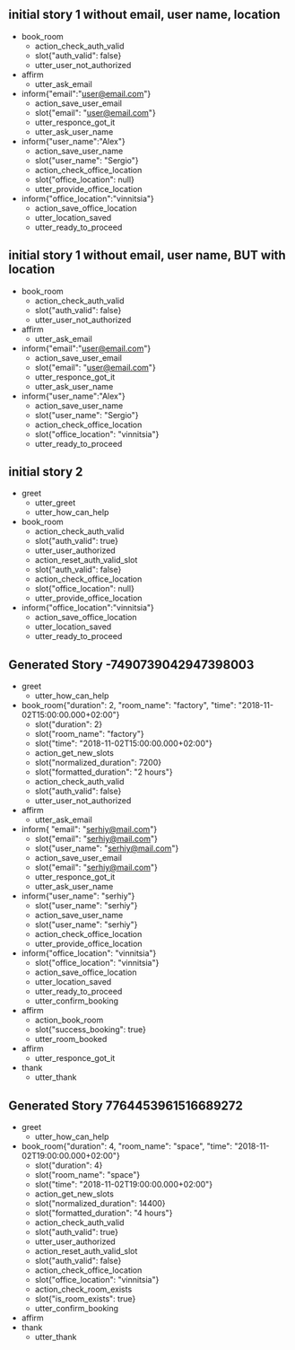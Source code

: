 
## initial story 1 without email, user name, location
* book_room
    - action_check_auth_valid
    - slot{"auth_valid": false}
    - utter_user_not_authorized
* affirm
    - utter_ask_email
* inform{"email":"user@email.com"}
    - action_save_user_email
    - slot{"email": "user@email.com"}
    - utter_responce_got_it
    - utter_ask_user_name
* inform{"user_name":"Alex"}
    - action_save_user_name
    - slot{"user_name": "Sergio"}
    - action_check_office_location
    - slot{"office_location": null}
    - utter_provide_office_location
* inform{"office_location":"vinnitsia"}
    - action_save_office_location
    - utter_location_saved
    - utter_ready_to_proceed

## initial story 1 without email, user name, BUT with location
* book_room
    - action_check_auth_valid
    - slot{"auth_valid": false}
    - utter_user_not_authorized
* affirm
    - utter_ask_email
* inform{"email":"user@email.com"}
    - action_save_user_email
    - slot{"email": "user@email.com"}
    - utter_responce_got_it
    - utter_ask_user_name
* inform{"user_name":"Alex"}
    - action_save_user_name
    - slot{"user_name": "Sergio"}
    - action_check_office_location
    - slot{"office_location": "vinnitsia"}
    - utter_ready_to_proceed
    
    
## initial story 2
* greet
    - utter_greet
    - utter_how_can_help
* book_room
    - action_check_auth_valid
    - slot{"auth_valid": true}
    - utter_user_authorized
    - action_reset_auth_valid_slot
    - slot{"auth_valid": false}
    - action_check_office_location
    - slot{"office_location": null}
    - utter_provide_office_location
* inform{"office_location":"vinnitsia"}
    - action_save_office_location
    - utter_location_saved
    - utter_ready_to_proceed



## Generated Story -7490739042947398003
* greet
    - utter_how_can_help
* book_room{"duration": 2, "room_name": "factory", "time": "2018-11-02T15:00:00.000+02:00"}
    - slot{"duration": 2}
    - slot{"room_name": "factory"}
    - slot{"time": "2018-11-02T15:00:00.000+02:00"}
    - action_get_new_slots
    - slot{"normalized_duration": 7200}
    - slot{"formatted_duration": "2 hours"}
    - action_check_auth_valid
    - slot{"auth_valid": false}
    - utter_user_not_authorized
* affirm
    - utter_ask_email
* inform{ "email": "serhiy@mail.com"}
    - slot{"email": "serhiy@mail.com"}
    - slot{"user_name": "serhiy@mail.com"}
    - action_save_user_email
    - slot{"email": "serhiy@mail.com"}
    - utter_responce_got_it
    - utter_ask_user_name
* inform{"user_name": "serhiy"}
    - slot{"user_name": "serhiy"}
    - action_save_user_name
    - slot{"user_name": "serhiy"}
    - action_check_office_location
    - utter_provide_office_location
* inform{"office_location": "vinnitsia"}
    - slot{"office_location": "vinnitsia"}
    - action_save_office_location
    - utter_location_saved
    - utter_ready_to_proceed
    - utter_confirm_booking
* affirm
    - action_book_room
    - slot{"success_booking": true}
    - utter_room_booked
* affirm
    - utter_responce_got_it
* thank
    - utter_thank



## Generated Story 7764453961516689272
* greet
    - utter_how_can_help
* book_room{"duration": 4, "room_name": "space", "time": "2018-11-02T19:00:00.000+02:00"}
    - slot{"duration": 4}
    - slot{"room_name": "space"}
    - slot{"time": "2018-11-02T19:00:00.000+02:00"}
    - action_get_new_slots
    - slot{"normalized_duration": 14400}
    - slot{"formatted_duration": "4 hours"}
    - action_check_auth_valid
    - slot{"auth_valid": true}
    - utter_user_authorized
    - action_reset_auth_valid_slot
    - slot{"auth_valid": false}
    - action_check_office_location
    - slot{"office_location": "vinnitsia"}
    - action_check_room_exists
    - slot{"is_room_exists": true}
    - utter_confirm_booking
* affirm
* thank
    - utter_thank


